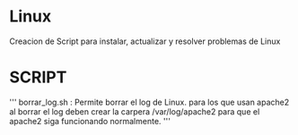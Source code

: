 # Linux
Creacion de Script para instalar, actualizar y resolver problemas de Linux 

# SCRIPT

'''
borrar_log.sh       :  Permite borrar el log de Linux. para los que usan apache2 al borrar el log deben crear la carpera /var/log/apache2 
                       para que el apache2 siga funcionando normalmente.
'''
